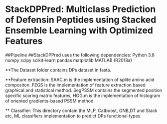 # StackDPPred: Multiclass Prediction of Defensin Peptides using Stacked Ensemble Learning with Optimized Features

##Pipeline
##StackDPPred uses the following dependencies:
Python 3.8
numpy
scipy
scikit-learn
pandas
matplotlib
MATLAB (R2018a)

**The Dataset folder contains DPs dataset in fasta.

**Feature extraction: SAAC.m is the implementation of splite amino acid compositon .FEGS is the implementation of feature extraction based graphical and statistical method. SegPSSM contains the segmented position specific scoring matrix features, HOG.m is the implementation of  histogram of oriented gradients-based PSSM method.

** Classifier: This directory contain the MLP, Catboost, GNB,DT and Stack etc, ML classifiers implementation to predict DPs functional types.
